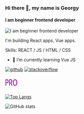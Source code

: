 ### Hi there 👋, my name is Georgy
#### I am beginner frontend developer
![I am beginner frontend developer](https://arturssmirnovs.github.io/github-profile-readme-generator/images/banner.png)

I'm building React apps, Vue apps.

Skills: REACT / JS / HTML / CSS

- 🌱 I’m currently learning Vue JS 


[<img src='https://cdn.jsdelivr.net/npm/simple-icons@3.0.1/icons/github.svg' alt='github' height='40'>](https://github.com/georgy1705)  [<img src='https://cdn.jsdelivr.net/npm/simple-icons@3.0.1/icons/stackoverflow.svg' alt='stackoverflow' height='40'>](https://stackoverflow.com/users/arkeeness)  

<a href='https://github.com/pricing'><img src='https://raw.githubusercontent.com/acervenky/animated-github-badges/master/assets/pro.gif' width='40' height='40'></a> 

[![Top Langs](https://github-readme-stats.vercel.app/api/top-langs/?username=georgy1705)](https://github.com/anuraghazra/github-readme-stats)

![GitHub stats](https://github-readme-stats.vercel.app/api?username=georgy1705&show_icons=true)  

